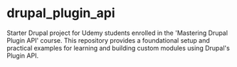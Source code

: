 # drupal_plugin_api
Starter Drupal project for Udemy students enrolled in the 'Mastering Drupal Plugin API' course. This repository provides a foundational setup and practical examples for learning and building custom modules using Drupal's Plugin API.
